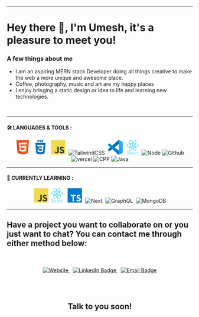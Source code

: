 

<!---
Vargos98/Vargos98 is a ✨ special ✨ repository because its `README.md` (this file) appears on your GitHub profile.
You can click the Preview link to take a look at your changes.
--->



---



# Hey there :wave:, I'm Umesh, it's a pleasure to meet you!

### A few things about me
- I am an aspiring MERN stack Developer doing all things creative to make the web a more unique and awesome place.
- Coffee, photography, music and art are my happy places 
- I enjoy bringing a static design or idea to life and learning new technologies.



<br>

---

#### :hammer_and_wrench: LANGUAGES & TOOLS :
<div align="center" >
<div>
  <img src="https://github.com/devicons/devicon/blob/master/icons/html5/html5-original.svg" title="HTML5" alt="HTML" width="40" height="40" transition="transform .2s ease-in transform="scale(1.5)"/>&nbsp;
  <img src="https://github.com/devicons/devicon/blob/master/icons/css3/css3-plain-wordmark.svg"  title="CSS3" alt="CSS" width="40" height="40"/>&nbsp;
  <img src="https://github.com/devicons/devicon/blob/master/icons/javascript/javascript-original.svg" title="JavaScript" alt="JavaScript" width="40" height="40"/>&nbsp;
    <img src="https://logowik.com/content/uploads/images/tailwind-css3232.logowik.com.webp" title="TailwindCSS" alt="TailwindCSS" width="40" height="40" />&nbsp;
<!--   <img src="https://github.com/devicons/devicon/blob/master/icons/git/git-original-wordmark.svg" title="Git" alt="Git" width="40" height="40"/>&nbsp; -->
  <img src="https://github.com/devicons/devicon/blob/master/icons/vscode/vscode-original.svg" title="VSCode" alt="VSCode" width="40" height="40"/>&nbsp;
  <img src="https://github.com/devicons/devicon/blob/master/icons/react/react-original-wordmark.svg" title="React" alt="React" width="40" height="40"/>
  <img src="https://cdn-icons-png.flaticon.com/512/919/919825.png" title="Node" alt="Node" width="40" height="40"/>
  <img src="https://w7.pngwing.com/pngs/914/758/png-transparent-github-social-media-computer-icons-logo-android-github-logo-computer-wallpaper-banner-thumbnail.png" title="Github" alt="Github" width="40" height="40"/>
  <img src="https://images.prismic.io/contrary-research/0f4e0201-e82a-4356-b167-ee0610ec7ad0_Vercel.jpeg?auto=compress,format" title="vercel" alt="vercel" width="40" height="40"/>
  <img src="https://cdn.iconscout.com/icon/free/png-256/free-cplusplus-1-1175244.png?f=webp" title="CPP" alt="CPP" width="40" height="40"/>
  <img src="https://w7.pngwing.com/pngs/578/816/png-transparent-java-class-file-java-platform-standard-edition-java-development-kit-java-runtime-environment-coffee-jar-text-class-orange-thumbnail.png" title="Java" alt="Java" width="40" height="40"/>

 
</div>
</div>

---

#### :book: CURRENTLY LEARNING :
<div align="center">
  <img src="https://github.com/devicons/devicon/blob/master/icons/javascript/javascript-original.svg" title="JavaScript" alt="JavaScript" width="40" height="40"/>&nbsp;<img src="https://github.com/devicons/devicon/blob/master/icons/react/react-original-wordmark.svg" title="React" alt="React" width="40" height="40"/>&nbsp;
 <img src="https://github.com/devicons/devicon/blob/master/icons/typescript/typescript-plain.svg" title="Typescript" alt="Typescript" width="40" height="40"/>&nbsp;
 <img src="https://seeklogo.com/images/N/next-js-icon-logo-EE302D5DBD-seeklogo.com.png" title="Next" alt="Next" width="40" height="40"/>&nbsp;
 <img src="https://graphql-kr.github.io/img/twitter_image.png" title="GraphQL" alt="GraphQL" width="40" height="40"/>&nbsp;
 <img src="https://www.pngitem.com/pimgs/m/385-3850320_png-transparent-mongodb-icon-mongodb-logo-png-download.png" title="MongoDB" alt="MongoDB" width="40" height="40"/>
  </div>

---

## Have a project you want to collaborate on or you just want to chat? You can contact me through either method below:
<div id="badges" align="center">
  <br><br>
  <a href="https://umeshkumar.vercel.app/ ">
    <img src="https://www.freepnglogos.com/uploads/logo-website-png/logo-website-website-icon-with-png-and-vector-format-for-unlimited-22.png" alt="Website"  width="30" height="30" />
  </a>&nbsp;
  <a href="https://www.linkedin.com/in/umesh-kumar98/">
    <img src="https://static-00.iconduck.com/assets.00/linkedin-icon-1024x1024-net2o24e.png" alt="LinkedIn Badge" width="30" height="30"/>
  </a>&nbsp;
<!--   <a href="https://www.instagram.com/umesh.ekthataxi/">
    <img src="https://static.vecteezy.com/system/resources/previews/017/743/717/original/instagram-icon-logo-free-png.png" alt="Instagram Badge"  width="30" height="30"/>
  </a>&nbsp; -->
  <a href="mailto:Vargos98@gmail.com">
    <img src="https://static.vecteezy.com/system/resources/previews/016/716/465/original/gmail-icon-free-png.png" alt="Email Badge"  width="30" height="30"/>
  </a>
  
  <br><br>
  
  <h2>Talk to you soon!</h2>
</div>
